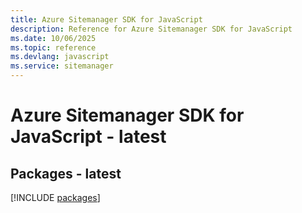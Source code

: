 ```yaml
---
title: Azure Sitemanager SDK for JavaScript
description: Reference for Azure Sitemanager SDK for JavaScript
ms.date: 10/06/2025
ms.topic: reference
ms.devlang: javascript
ms.service: sitemanager
---
```

# Azure Sitemanager SDK for JavaScript - latest
## Packages - latest
[!INCLUDE [packages](sitemanager-index.md)]